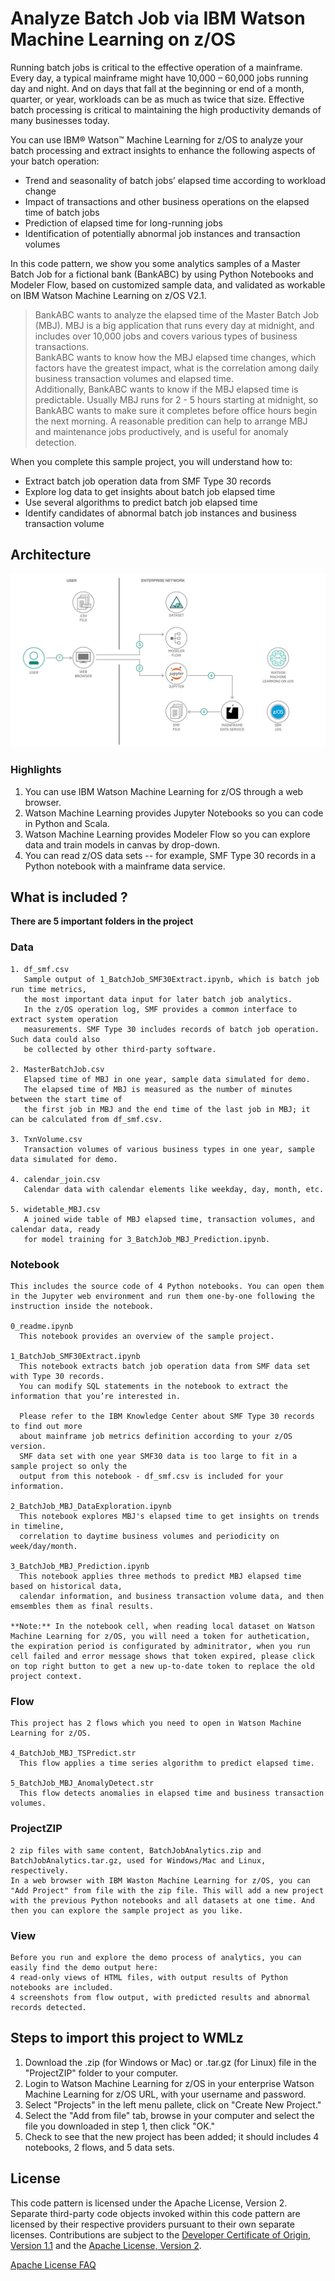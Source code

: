 

<!-- Put badges at the very top -->
<!-- Change the repo -->
<!-- [![Build Status](https://github.com/IBM/analyze-batch-job-z.svg?branch=master)](https://github.com/IBM/analyze-batch-job-z)

<!-- Add a new Title and fill in the blanks -->

# Analyze Batch Job via IBM Watson Machine Learning on z/OS

Running batch jobs is critical to the effective operation of a mainframe. Every day, a typical mainframe might have 10,000 – 60,000 jobs running day and night. And on days that fall at the beginning or end of a month, quarter, or year, workloads can be as much as twice that size. Effective batch processing is critical to maintaining the high productivity demands of many businesses today.

You can use IBM® Watson™ Machine Learning for z/OS to analyze your batch processing and extract insights to enhance the following aspects of your batch operation:

* Trend and seasonality of batch jobs’ elapsed time according to workload change
* Impact of transactions and other business operations on the elapsed time of batch jobs
* Prediction of elapsed time for long-running jobs
* Identification of potentially abnormal job instances and transaction volumes

In this code pattern, we show you some analytics samples of a Master Batch Job for a fictional bank (BankABC) by using Python Notebooks and Modeler Flow, based on customized sample data, and validated as workable on IBM Watson Machine Learning on z/OS V2.1.
   
   > BankABC wants to analyze the elapsed time of the Master Batch Job (MBJ). MBJ is a big application that runs every day at midnight, and includes over 10,000 jobs and covers various types of business transactions.<br>
   BankABC wants to know how the MBJ elapsed time changes, which factors have the greatest impact, what is the correlation among daily business transaction volumes and elapsed time.<br>
   Additionally, BankABC wants to know if the MBJ elapsed time is predictable. Usually MBJ runs for 2 - 5 hours starting at midnight, so BankABC wants to make sure it completes before office hours begin the next morning. A reasonable predition can help to arrange MBJ and maintenance jobs productively, and is useful for anomaly detection. <br>

When you complete this sample project, you will understand how to:

* Extract batch job operation data from SMF Type 30 records
* Explore log data to get insights about batch job elapsed time 
* Use several algorithms to predict batch job elapsed time 
* Identify candidates of abnormal batch job instances and business transaction volume
  
## Architecture

<!--add an image in this path-->
![architecture](Image/architecture.png)


### Highlights

1. You can use IBM Watson Machine Learning for z/OS through a web browser.
2. Watson Machine Learning provides Jupyter Notebooks so you can code in Python and Scala.
3. Watson Machine Learning provides Modeler Flow so you can explore data and train models in canvas by drop-down.
4. You can read z/OS data sets -- for example, SMF Type 30 records in a Python notebook with a mainframe data service.

## What is included ?
   **There are 5 important folders in the project**
   
   ### Data
    1. df_smf.csv
       Sample output of 1_BatchJob_SMF30Extract.ipynb, which is batch job run time metrics,
       the most important data input for later batch job analytics.
       In the z/OS operation log, SMF provides a common interface to extract system operation
       measurements. SMF Type 30 includes records of batch job operation. Such data could also
       be collected by other third-party software.

    2. MasterBatchJob.csv
       Elapsed time of MBJ in one year, sample data simulated for demo.
       The elapsed time of MBJ is measured as the number of minutes between the start time of
       the first job in MBJ and the end time of the last job in MBJ; it can be calculated from df_smf.csv.

    3. TxnVolume.csv
       Transaction volumes of various business types in one year, sample data simulated for demo.   

    4. calendar_join.csv
       Calendar data with calendar elements like weekday, day, month, etc.

    5. widetable_MBJ.csv
       A joined wide table of MBJ elapsed time, transaction volumes, and calendar data, ready
       for model training for 3_BatchJob_MBJ_Prediction.ipynb.
    
   
   ### Notebook 
    This includes the source code of 4 Python notebooks. You can open them in the Jupyter web environment and run them one-by-one following the instruction inside the notebook.
   
    0_readme.ipynb
      This notebook provides an overview of the sample project.

    1_BatchJob_SMF30Extract.ipynb
      This notebook extracts batch job operation data from SMF data set with Type 30 records.
      You can modify SQL statements in the notebook to extract the information that you’re interested in.
 
      Please refer to the IBM Knowledge Center about SMF Type 30 records to find out more
      about mainframe job metrics definition according to your z/OS version.
      SMF data set with one year SMF30 data is too large to fit in a sample project so only the
      output from this notebook - df_smf.csv is included for your information.

    2_BatchJob_MBJ_DataExploration.ipynb
      This notebook explores MBJ's elapsed time to get insights on trends in timeline,
      correlation to daytime business volumes and periodicity on week/day/month.

    3_BatchJob_MBJ_Prediction.ipynb
      This notebook applies three methods to predict MBJ elapsed time based on historical data,
      calendar information, and business transaction volume data, and then emsembles them as final results.

    **Note:** In the notebook cell, when reading local dataset on Watson Machine Learning for z/OS, you will need a token for authetication, the expiration period is configurated by adminitrator, when you run cell failed and error message shows that token expired, please click on top right button to get a new up-to-date token to replace the old project context.
  
  ### Flow
    This project has 2 flows which you need to open in Watson Machine Learning for z/OS.
    
    4_BatchJob_MBJ_TSPredict.str
      This flow applies a time series algorithm to predict elapsed time.
      
    5_BatchJob_MBJ_AnomalyDetect.str
      This flow detects anomalies in elapsed time and business transaction volumes.
      

  ### ProjectZIP
    2 zip files with same content, BatchJobAnalytics.zip and BatchJobAnalytics.tar.gz, used for Windows/Mac and Linux, respectively.
    In a web browser with IBM Waston Machine Learning for z/OS, you can "Add Project" from file with the zip file. This will add a new project with the previous Python notebooks and all datasets at one time. And then you can explore the sample project as you like.
  
  ### View
    Before you run and explore the demo process of analytics, you can easily find the demo output here:  
    4 read-only views of HTML files, with output results of Python notebooks are included.
    4 screenshots from flow output, with predicted results and abnormal records detected.


## Steps to import this project to WMLz

1. Download the .zip (for Windows or Mac) or .tar.gz (for Linux) file in the "ProjectZIP" folder to your computer.
2. Login to Watson Machine Learning for z/OS in your enterprise Watson Machine Learning for z/OS URL, with your username and password.
3. Select "Projects" in the left menu pallete, click on "Create New Project."
4. Select the "Add from file" tab, browse in your computer and select the file you downloaded in step 1, then click "OK."
5. Check to see that the new project has been added; it should includes 4 notebooks, 2 flows, and 5 data sets.

<!-- keep this -->
## License

This code pattern is licensed under the Apache License, Version 2. Separate third-party code objects invoked within this code pattern are licensed by their respective providers pursuant to their own separate licenses. Contributions are subject to the [Developer Certificate of Origin, Version 1.1](https://developercertificate.org/) and the [Apache License, Version 2](https://www.apache.org/licenses/LICENSE-2.0.txt).

[Apache License FAQ](https://www.apache.org/foundation/license-faq.html#WhatDoesItMEAN)
